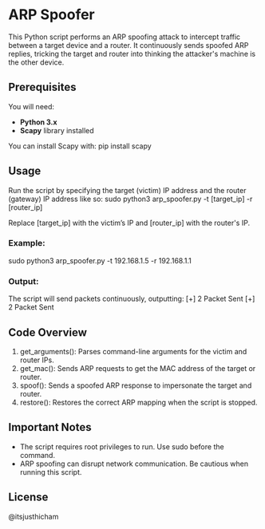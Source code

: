 # ARP Spoofer

This Python script performs an ARP spoofing attack to intercept traffic between a target device and a router. It continuously sends spoofed ARP replies, tricking the target and router into thinking the attacker's machine is the other device.

## Prerequisites

You will need:
- **Python 3.x**
- **Scapy** library installed

You can install Scapy with:
pip install scapy

## Usage

Run the script by specifying the target (victim) IP address and the router (gateway) IP address like so:
sudo python3 arp_spoofer.py -t [target_ip] -r [router_ip]

Replace [target_ip] with the victim’s IP and [router_ip] with the router's IP.

### Example:
sudo python3 arp_spoofer.py -t 192.168.1.5 -r 192.168.1.1

### Output:
The script will send packets continuously, outputting:
[+] 2 Packet Sent
[+] 2 Packet Sent

## Code Overview
1. get_arguments(): Parses command-line arguments for the victim and router IPs.
2. get_mac(): Sends ARP requests to get the MAC address of the target or router.
3. spoof(): Sends a spoofed ARP response to impersonate the target and router.
4. restore(): Restores the correct ARP mapping when the script is stopped.

## Important Notes

- The script requires root privileges to run. Use sudo before the command.
- ARP spoofing can disrupt network communication. Be cautious when running this script.

## License
@itsjusthicham